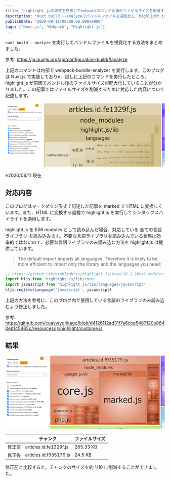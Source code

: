 ```yaml
---
title: "highlight.jsの設定を見直してwebpackのバンドル後のファイルサイズを削減する"
description: "nuxt build --analyzeでバンドルファイルを視覚化し、highlight.jsの設定を見直して不要な言語ライブラリを除外することでファイルサイズを削減しました。"
publishDate: "2020-08-11T00:00:00.000+0900"
tags: ["Nuxt.js", "Webpack", "Highlight.js"]
---
```


`nuxt build --analyze` を実行してバンドルファイルを視覚化する方法をまとめました。

参考: https://ja.nuxtjs.org/api/configuration-build/#analyze

上記のコマンドは内部で webpack-bundle-analyzer を実行します。このブログは Nuxt.js で実装しており※、試しに上記のコマンドを実行したところ、highlight.js が原因でバンドル後のファイルサイズが肥大化していることが分かりました。この記事ではファイルサイズを削減するために対応した内容について記述します。

![analyze_before](../../assets/images/post/343e3eec38070dda7057b4c3268f0c7f.png)

※2020/08/11 現在

## 対応内容

このブログはマークダウン形式で記述した記事を marked で HTML に変換しています。また、HTML に変換する過程で highlight.js を実行してシンタックスハイライトを適用します。

highlight.js を ES6 modules として読み込んだ場合、対応している 全ての言語ライブラリ を読み込みます。不要な言語ライブラリを読み込んでいる状態は効率的ではないので、必要な言語ライブラリのみ読み込む方法を highlight.js は提供しています。

> The default import imports all languages. Therefore it is likely to be more efficient to import only the library and the languages you need:

```js
// https://github.com/highlightjs/highlight.js/tree/10.1.2#es6-modules
import hljs from 'highlight.js/lib/core'
import javascript from 'highlight.js/lib/languages/javascript'
hljs.registerLanguage('javascript', javascript)
```

上記の方法を参考に、このブログ内で使用している言語のライブラリのみ読み込むよう修正しました。

参考: https://github.com/cuavv/yurikago/blob/d4126112ad31f7a6cba5487120e8640eb145465c/resources/js/highlight/custome.js

## 結果

![analyze_after](../../assets/images/post/3107556317f3452ab4c27683660aa0f4.png)

|        | チャンク               | ファイルサイズ |
| ------ | ---------------------- | -------------- |
| 修正前 | articles.id.fe1329f.js | 265.33 KB      |
| 修正後 | articles.id.f935179.js | 24.5 KB        |

修正前と比較すると、チャンクのサイズを約 1/10 に削減することができました。
